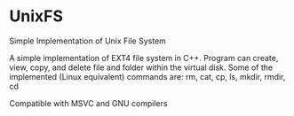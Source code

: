 # UnixFS
Simple Implementation of Unix File System

A simple implementation of EXT4 file system in C++. Program can create, view, copy, and delete file and folder 
within the virtual disk. Some of the implemented (Linux equivalent) commands are: rm, cat, cp, ls, mkdir, 
rmdir, cd

Compatible with MSVC and GNU compilers
